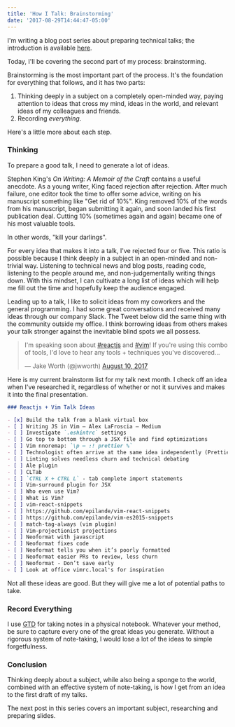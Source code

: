 ```yaml
---
title: 'How I Talk: Brainstorming'
date: '2017-08-29T14:44:47-05:00'
---
```


I'm writing a blog post series about preparing technical talks; the
introduction is available [here](/how-i-talk).

Today, I'll be covering the second part of my process: brainstorming.

Brainstorming is the most important part of the process. It's the foundation for everything
that follows, and it has two parts:

1. Thinking deeply in a subject on a completely open-minded way, paying attention to ideas that cross
my mind, ideas in the world, and relevant ideas of my colleagues and friends.
1. Recording *everything*.

Here's a little more about each step.

### Thinking

To prepare a good talk, I need to generate a lot of ideas.

Stephen King's *On Writing: A Memoir of the Craft* contains a useful anecdote. As a young writer, King
faced rejection after rejection. After much failure, one editor took the
time to offer some advice, writing on his manuscript something like "Get rid of
10%". King removed 10% of the words from his manuscript, began submitting it
again, and soon landed his first publication deal. Cutting 10% (sometimes again
and again) became one of his most valuable tools.

In other words, "kill your darlings".

For every idea that makes it into a talk, I've rejected four or five.  This
ratio is possible because I think deeply in a subject in an open-minded and
non-trivial way. Listening to technical news and blog posts, reading code,
listening to the people around me, and non-judgementally writing things down.
With this mindset, I can cultivate a long list of ideas which will help me fill
out the time and hopefully keep the audience engaged.

Leading up to a talk, I like to solicit ideas from my coworkers and the general programming. I had some great conversations and received many ideas through our company Slack. The Tweet below did the same thing with the community outside my office. I think borrowing ideas from others makes your talk stronger against the inevitable blind spots we all possess.

<blockquote class="twitter-tweet" data-lang="en"><p lang="en" dir="ltr">I&#39;m speaking soon about <a href="https://twitter.com/hashtag/reactjs?src=hash">#reactjs</a> and <a href="https://twitter.com/hashtag/vim?src=hash">#vim</a>! If you&#39;re using this combo of tools, I&#39;d love to hear any tools + techniques you&#39;ve discovered...</p>&mdash; Jake Worth (@jwworth) <a href="https://twitter.com/jwworth/status/895640143528439812">August 10, 2017</a></blockquote>
<script async src="//platform.twitter.com/widgets.js" charset="utf-8"></script>

Here is my current brainstorm list for my talk next month. I check off an idea
when I've researched it, regardless of whether or not it survives and makes it 
into the final presentation.

```markdown
### Reactjs + Vim Talk Ideas

- [x] Build the talk from a blank virtual box
- [ ] Writing JS in Vim – Alex LaFroscia – Medium
- [ ] Investigate `.eshintrc` settings
- [ ] Go top to bottom through a JSX file and find optimizations
- [ ] Vim nnoremap: `\p — :! prettier %`
- [ ] Technologist often arrive at the same idea independently (PrettierJS)
- [ ] Linting solves needless churn and technical debating
- [ ] Ale plugin
- [ ] CLTab
- [ ] `CTRL X + CTRL L` - tab complete import statements
- [ ] Vim-surround plugin for JSX
- [ ] Who even use Vim?
- [ ] What is Vim?
- [ ] vim-react-snippets
- [ ] https://github.com/epilande/vim-react-snippets
- [ ] https://github.com/epilande/vim-es2015-snippets
- [ ] match-tag-always (vim plugin)
- [ ] Vim-projectionist projections
- [ ] Neoformat with javascript
- [ ] Neoformat fixes code
- [ ] Neoformat tells you when it’s poorly formatted
- [ ] Neoformat easier PRs to review, less churn
- [ ] Neoformat - Don’t save early
- [ ] Look at office vimrc.local's for inspiration
```

Not all these ideas are good. But they will give me a lot of potential paths to take.

### Record Everything

I use [GTD](http://gettingthingsdone.com/) for taking notes in a physical
notebook. Whatever your method, be sure to capture every one of the great ideas
you generate. Without a rigorous system of note-taking, I would lose a lot of
the ideas to simple forgetfulness.

### Conclusion

Thinking deeply about a subject, while also being a sponge to the world,
combined with an effective system of note-taking, is how I get from an idea to
the first draft of my talks.

The next post in this series covers an important subject, researching and preparing slides.

